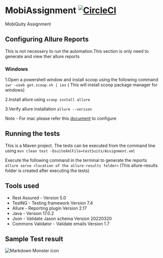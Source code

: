 # MobiAssignment [![CircleCI](https://circleci.com/gh/PnxLasantha/MobiAssignment/tree/master.svg?style=svg&circle-token=1d3b561ce32b809871b71e2f15211b8e284a8047)](https://circleci.com/gh/PnxLasantha/MobiAssignment/tree/master)

MobiQuity Assignment

## Configuring Allure Reports

This is not necessery to run the automation.This section is only need to generate and view ther allure reports

### Windows

1.Open a powershell window and install scoop using the following command `iwr -useb get.scoop.sh | iex` ( This will
install scoop package manager for windows)

2.Install allure using `scoop install allure`

3.Verify allure installation `allure --version`

Note - For mac please refer this [document](https://docs.qameta.io/allure/) to configure

## Running the tests

This is a Maven project. The tests can be executed from the command line using `mvn clean test -DsuiteXmlFile=testSuits/Assignment.xml`

Execute the following command in the terminal to generate the
reports `allure serve <location of the allure-results folder>` (This allure-results folder is created after executing
the tests)

## Tools used

- Rest Assured - Version 5.0
- TestNG - Testing framework Version 7.4
- Allure - Reporting plugin Version 2.17
- Java - Version 17.0.2
- Json - Validate Jason schema Version 20220320
- Commons Validator - Validate emails Version 1.7

## Sample Test result

<img src="https://i.ibb.co/2kFTH4J/tr.png"
     alt="Markdown Monster icon"
     style="float: left; margin-right: 10px;" />
